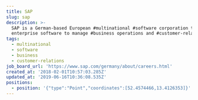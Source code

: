 ```yaml
---
title: SAP
slug: sap
description: >-
  SAP is a German-based European #multinational #software corporation that makes
  enterprise software to manage #business operations and #customer-relations
tags:
  - multinational
  - software
  - business
  - customer-relations
job_board_url: 'https://www.sap.com/germany/about/careers.html'
created_at: '2018-02-01T10:57:03.285Z'
updated_at: '2019-06-16T10:36:08.535Z'
positions:
  - position: '{"type":"Point","coordinates":[52.4574466,13.4126353]}'
---
```


